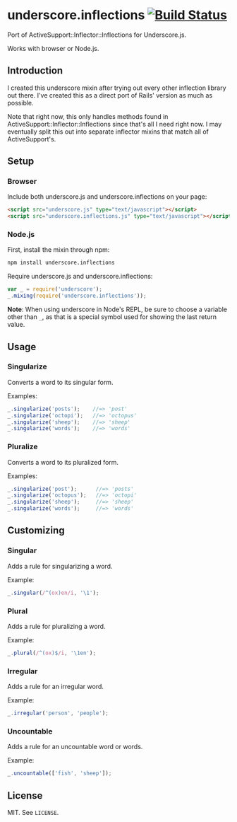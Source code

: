 # underscore.inflections [![Build Status](https://secure.travis-ci.org/geetarista/underscore.inflections.png)](http://travis-ci.org/geetarista/underscore.inflections)

Port of ActiveSupport::Inflector::Inflections for Underscore.js.

Works with browser or Node.js.

## Introduction

I created this underscore mixin after trying out every other inflection library out there. I've created this as a direct port of Rails' version as much as possible.

Note that right now, this only handles methods found in ActiveSupport::Inflector::Inflections since that's all I need right now. I may eventually split this out into separate inflector mixins that match all of ActiveSupport's.

## Setup

### Browser

Include both underscore.js and underscore.inflections on your page:

```html
<script src="underscore.js" type="text/javascript"></script>
<script src="underscore.inflections.js" type="text/javascript"></script>
```

### Node.js

First, install the mixin through npm:

```bash
npm install underscore.inflections
```

Require underscore.js and underscore.inflections:

```javascript
var _ = require('underscore');
_.mixing(require('underscore.inflections'));
```

**Note**: When using underscore in Node's REPL, be sure to choose a variable other than `_`, as that is a special symbol used for showing the last return value.

## Usage

### Singularize

Converts a word to its singular form.

Examples:

```javascript
_.singularize('posts');    //=> 'post'
_.singularize('octopi');   //=> 'octopus'
_.singularize('sheep');    //=> 'sheep'
_.singularize('words');    //=> 'words'
```

### Pluralize

Converts a word to its pluralized form.

Examples:

```javascript
_.singularize('post');      //=> 'posts'
_.singularize('octopus');   //=> 'octopi'
_.singularize('sheep');     //=> 'sheep'
_.singularize('words');     //=> 'words'
```

## Customizing

### Singular

Adds a rule for singularizing a word.

Example:

```javascript
_.singular(/^(ox)en/i, '\1');
```

### Plural

Adds a rule for pluralizing a word.

Example:

```javascript
_.plural(/^(ox)$/i, '\1en');
```

### Irregular

Adds a rule for an irregular word.

Example:

```javascript
_.irregular('person', 'people');
```

### Uncountable

Adds a rule for an uncountable word or words.

Example:

```javascript
_.uncountable(['fish', 'sheep']);
```

## License

MIT. See `LICENSE`.
